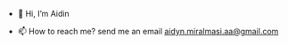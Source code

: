 - 👋 Hi, I’m Aidin

- 📫 How to reach me? send me an email aidyn.miralmasi.aa@gmail.com 

<!---
i don't know what to say . hi everyone>
